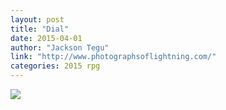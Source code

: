 ```yaml
---
layout: post
title: "Dial"
date: 2015-04-01
author: "Jackson Tegu"
link: "http://www.photographsoflightning.com/"
categories: 2015 rpg
---
```

![]({{site.url}}/2015images/Dial.jpg)
